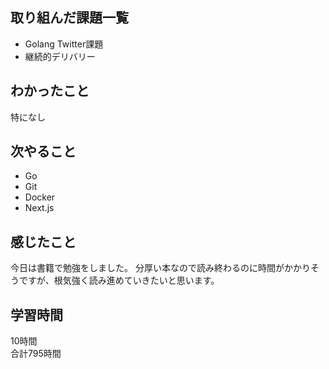 ## 取り組んだ課題一覧
- Golang Twitter課題
- 継続的デリバリー

## わかったこと
特になし
## 次やること
- Go
- Git
- Docker
- Next.js

## 感じたこと
今日は書籍で勉強をしました。
分厚い本なので読み終わるのに時間がかかりそうですが、根気強く読み進めていきたいと思います。


## 学習時間
10時間<br />
合計795時間
